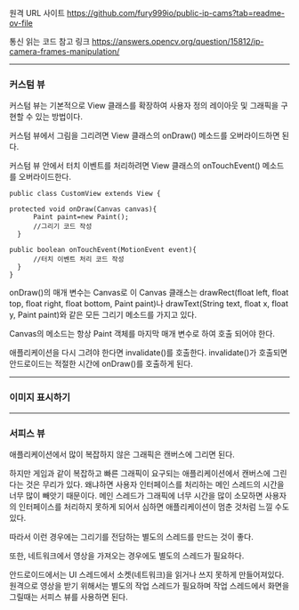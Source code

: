 원격 URL 사이트
https://github.com/fury999io/public-ip-cams?tab=readme-ov-file

통신 읽는 코드 참고 링크
https://answers.opencv.org/question/15812/ip-camera-frames-manipulation/

----------------------------------------------------------------------------------------------
### 커스텀 뷰

커스텀 뷰는 기본적으로 View 클래스를 확장하여 사용자 정의 레이아웃 및 그래픽을 구현할 수 있는 방법이다.

커스텀 뷰에서 그림을 그리려면 View 클래스의 onDraw() 메소드를 오버라이드하면 된다.

커스텀 뷰 안에서 터치 이벤트를 처리하려면 View 클래스의 onTouchEvent() 메소드를 오버라이드한다.
`````````````````
public class CustomView extends View {

protected void onDraw(Canvas canvas){
      Paint paint=new Paint();
      //그리기 코드 작성
  }

public boolean onTouchEvent(MotionEvent event){
      //터치 이벤트 처리 코드 작성
  }
}
`````````````````
onDraw()의 매개 변수는 Canvas로 이 Canvas 클래스는 
drawRect(float left, float top, float right, float bottom, Paint paint)나 
drawText(String text, float x, float y, Paint paint)와 같은 모든 그리기 메소드를 가지고 있다.

Canvas의 메소드는 항상 Paint 객체를 마지막 매개 변수로 하여 호출 되어야 한다.

애플리케이션을 다시 그려야 한다면 invalidate()를 호출한다. invalidate()가 호출되면 안드로이드는 적절한 시간에 onDraw()를 호출하게 된다.

----------------------------------------------------------------------------------------------
### 이미지 표시하기


----------------------------------------------------------------------------------------------
### 서피스 뷰
애플리케이션에서 많이 복잡하지 않은 그래픽은 캔버스에 그리면 된다.

하지만 게임과 같이 복잡하고 빠른 그래픽이 요구되는 애플리케이션에서 캔버스에 그린다는 것은 무리가 있다. 왜냐하면 사용자 인터페이스를 처리하는 메인 스레드의 시간을 너무 많이 빼앗기 때문이다.
메인 스레드가 그래픽에 너무 시간을 많이 소모하면 사용자의 인터페이스를 처리하지 못하게 되어서 심하면 애플리케이션이 멈춘 것처럼 느낄 수도 있다.

따라서 이런 경우에는 그리기를 전담하는 별도의 스레드를 만드는 것이 좋다.

또한, 네트워크에서 영상을 가져오는 경우에도 별도의 스레드가 필요하다.

안드로이드에서는 UI 스레드에서 소켓(네트워크)을 읽거나 쓰지 못하게 만들어져있다.
원격으로 영상을 받기 위해서는 별도의 작업 스레드가 필요하며 작업 스레드에서 화면을 그릴때는 서피스 뷰를 사용하면 된다.




